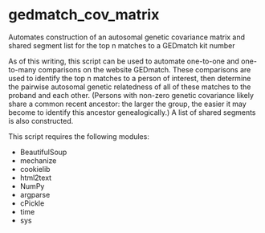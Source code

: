 # gedmatch_cov_matrix
Automates construction of an autosomal genetic covariance matrix and shared segment list for the top n matches to a GEDmatch kit number

As of this writing, this script can be used to automate one-to-one and one-to-many comparisons on the website GEDmatch.  These comparisons are used to identify the top n matches to a person of interest, then determine the pairwise autosomal genetic relatedness of all of these matches to the proband and each other. (Persons with non-zero genetic covariance likely share a common recent ancestor: the larger the group, the easier it may become to identify this ancestor genealogically.) A list of shared segments is also constructed.

This script requires the following modules:
* BeautifulSoup
* mechanize
* cookielib
* html2text
* NumPy
* argparse
* cPickle
* time
* sys
